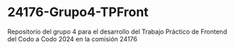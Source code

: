 # 24176-Grupo4-TPFront
Repositorio del grupo 4 para el desarrollo del Trabajo Práctico de Frontend del Codo a Codo 2024 en la comisión 24176
